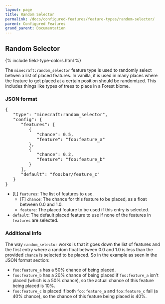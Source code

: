 ```yaml
---
layout: page
title: Random Selector
permalink: /docs/configured-features/feature-types/random-selector/
parent: Configured Features
grand_parent: Documentation
---
```


## Random Selector

<head>
    {% include field-type-colors.html %}
</head>

The `minecraft:random_selector` feature type is used to randomly select betwen a list of placed features. In vanilla, it is used in many places where the feature to get placed at a certain position should be randomized. This includes things like types of trees to place in a Forest biome.

### JSON format

<pre>
{
   "type": "minecraft:random_selector",
   "config": {
      "features": [
         {
            "chance": 0.5,
            "feature": "foo:feature_a"
         },
         {
            "chance": 0.2,
            "feature": "foo:feature_b"
         }
      ],
      "default": "foo:bar/feature_c"
   }
}
</pre>

* <span list>[L]</span> `features`: The list of features to use.
    * <span float>[F]</span> `chance`: The chance for this feature to be placed, as a float between 0.0 and 1.0.
    * `feature`: The placed feature to be used if this entry is selected.
* `default`: The default placed feature to use if none of the features in `features` are selected.

### Additional Info
The way `random_selector` works is that it goes down the list of features and the first entry where a random float between 0.0 and 1.0 is less than the provided `chance` is selected to be placed. So in the example as seen in the JSON format section:
* `foo:feature_a` has a 50% chance of being placed.
* `foo:feature_b` has a 20% chance of being placed if `foo:feature_a` isn't placed (which is a 50% chance), so the actual chance of this feature being placed is 10%.
* `foo:feature_c` is placed if both `foo:feature_a` and `foo:feature_c` fail (a 40% chance), so the chance of this feature being placed is 40%.